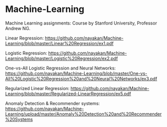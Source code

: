 # Machine-Learning
Machine Learning assignments:
Course by Stanford University, Professor Andrew NG.


Linear Regression: https://github.com/nayakan/Machine-Learning/blob/master/Linear%20Regression/ex1.pdf

Logistic Regression: https://github.com/nayakan/Machine-Learning/blob/master/Logistic%20Regression/ex2.pdf

One-vs-All Logistic Regression and Neural Networks: https://github.com/nayakan/Machine-Learning/blob/master/One-vs-All%20Logistic%20Regression%20and%20Neural%20Networks/ex3.pdf

Regularized Linear Regression: https://github.com/nayakan/Machine-Learning/blob/master/Regularized-LinearRegression/ex5.pdf

Anomaly Detection & Recommender systems: https://github.com/nayakan/Machine-Learning/upload/master/Anomaly%20Detection%20and%20Recommender%20Systems
